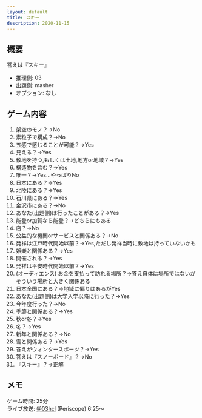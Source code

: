 ```yaml
---
layout: default
title: スキー
description: 2020-11-15
---
```


## 概要

答えは『スキー』

- 推理側: 03
- 出題側: masher
- オプション: なし

## ゲーム内容

1. 架空のモノ？→No
2. 素粒子で構成？→No
3. 五感で感じることが可能？→Yes
4. 見える？→Yes
5. 敷地を持つ,もしくは土地,地方or地域？→Yes
6. 構造物を含む？→Yes
7. 唯一？→Yes…やっぱりNo
8. 日本にある？→Yes
9. 北陸にある？→Yes
10. 石川県にある？→Yes
11. 金沢市にある？→No
12. あなた(出題側)は行ったことがある？→Yes
13. 能登or加賀なら能登？→どちらにもある
14. 店？→No
15. 公益的な機関orサービスと関係ある？→No
16. 発祥は江戸時代開始以前？→Yes,ただし発祥当時に敷地は持っていないかも
17. 娯楽と関係ある？→Yes
18. 開催される？→Yes
19. 発祥は平安時代開始以前？→Yes
20. (オーディエンス) お金を支払って訪れる場所？→答え自体は場所ではないがそういう場所と大きく関係ある
21. 日本全国にある？→地域に偏りはあるがYes
22. あなた(出題側)は大学入学以降に行った？→Yes
23. 今年度行った？→No
24. 季節と関係ある？→Yes
25. 秋or冬？→Yes
26. 冬？→Yes
27. 新年と関係ある？→No
28. 雪と関係ある？→Yes
29. 答えがウィンタースポーツ？→Yes
30. 答えは『スノーボード』？→No
31. 『スキー』？→正解

## メモ

ゲーム時間: 25分  
ライブ放送: [@03hcl](https://www.periscope.tv/03hcl/1OwxWVjrgrVJQ?t=6m25s) (Periscope) 6:25～
